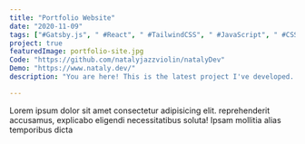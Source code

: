 ```yaml
---
title: "Portfolio Website"
date: "2020-11-09"
tags: ["#Gatsby.js", " #React", " #TailwindCSS", " #JavaScript", " #CSS", " #HTML"]
project: true
featuredImage: portfolio-site.jpg
Code: "https://github.com/natalyjazzviolin/natalyDev"
Demo: "https://www.nataly.dev/"
description: "You are here! This is the latest project I've developed. It uses the Gatsby static site generator and TailwindCSS for styling. Hosting and contact form are handled through Netlify."

---
```


Lorem ipsum dolor sit amet consectetur adipisicing elit. reprehenderit accusamus, explicabo eligendi necessitatibus soluta! Ipsam mollitia alias temporibus dicta